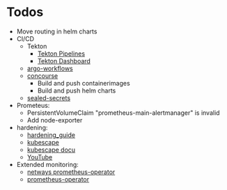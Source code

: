 Todos
=====

- Move routing in helm charts
- CI/CD
  - Tekton
    - [Tekton Pipelines](https://tekton.dev/docs/getting-started/tasks/)
    - [Tekton Dashboard](https://tekton.dev/docs/dashboard/install/)
  - [argo-workflows](https://argoproj.github.io/argo-workflows/quick-start/)
  - [concourse](https://concourse-ci.org/)
    - Build and push containerimages
    - Build and push helm charts
  - [sealed-secrets](https://github.com/bitnami-labs/sealed-secrets)
- Prometeus:
  - PersistentVolumeClaim "prometheus-main-alertmanager" is invalid
  - Add node-exporter
- hardening:
  - [hardening_guide](https://rancher.com/docs/k3s/latest/en/security/hardening_guide/)
  - [kubescape](https://github.com/armosec/kubescape)
  - [kubescape docu](https://hub.armo.cloud/docs)
  - [YouTube](https://www.youtube.com/watch?v=ZATGiDIDBQk)
- Extended monitoring:
  - [netways prometheus-operator](https://nws.netways.de/de/tutorials/monitoring-kubernetes-mit-prometheus/)
  - [prometheus-operator](https://sysdig.com/blog/kubernetes-monitoring-prometheus-operator-part3/)